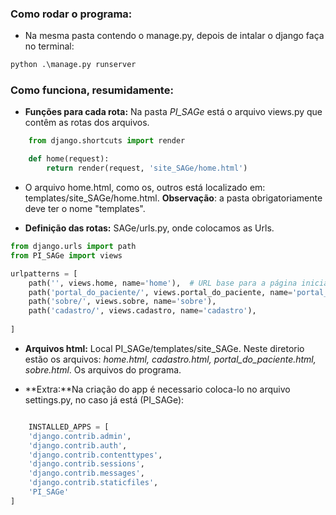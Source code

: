  ### Como rodar o programa:
- Na mesma pasta contendo o manage.py, depois de intalar o django faça no terminal:
 ```cmd
 python .\manage.py runserver
 ```

 ### Como funciona, resumidamente:

 - **Funções para cada rota:** Na pasta *PI_SAGe* está o arquivo views.py que contêm as rotas dos arquivos.
```python
    from django.shortcuts import render

    def home(request):
        return render(request, 'site_SAGe/home.html')
```

- O arquivo home.html, como os, outros está localizado em: templates/site_SAGe/home.html. **Observação**: a pasta obrigatoriamente deve ter o nome "templates".

- **Definição das rotas:** SAGe/urls.py, onde colocamos as Urls.

```python
from django.urls import path
from PI_SAGe import views

urlpatterns = [
    path('', views.home, name='home'),  # URL base para a página inicial
    path('portal_do_paciente/', views.portal_do_paciente, name='portal_do_paciente'),
    path('sobre/', views.sobre, name='sobre'),
    path('cadastro/', views.cadastro, name='cadastro'),
    
]
```

- **Arquivos html:** Local PI_SAGe/templates/site_SAGe. Neste diretorio estão os arquivos: *home.html, cadastro.html, portal_do_paciente.html, sobre.html*. Os arquivos do programa.


- **Extra:**Na criação do app é necessario coloca-lo no arquivo settings.py, no caso já está (PI_SAGe):



```python

    INSTALLED_APPS = [
    'django.contrib.admin',
    'django.contrib.auth',
    'django.contrib.contenttypes',
    'django.contrib.sessions',
    'django.contrib.messages',
    'django.contrib.staticfiles',
    'PI_SAGe'
]

```


